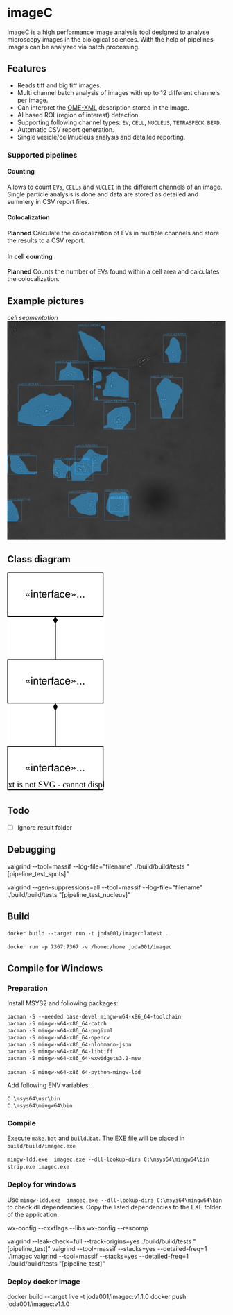 # imageC

ImageC is a high performance image analysis tool designed to analyse microscopy images in the biological sciences.
With the help of pipelines images can be analyzed via batch processing.

## Features

- Reads tiff and big tiff images.
- Multi channel batch analysis of images with up to 12 different channels per image.
- Can interpret the [OME-XML](https://docs.openmicroscopy.org/ome-model/5.6.3/ome-xml/) description stored in the image.
- AI based ROI (region of interest) detection.
- Supporting following channel types: `EV`, `CELL`, `NUCLEUS`, `TETRASPECK BEAD`.
- Automatic CSV report generation.
- Single vesicle/cell/nucleus analysis and detailed reporting.

### Supported pipelines

#### Counting

Allows to count `EVs`, `CELLs` and `NUCLEI` in the different channels of an image.
Single particle analysis is done and data are stored as detailed and summery in CSV report files.

#### Colocalization

**Planned**
Calculate the colocalization of EVs in multiple channels and store the results to a CSV report.

#### In cell counting

**Planned**
Counts the number of EVs found within a cell area and calculates the colocalization.

## Example pictures

*cell segmentation*
![doc/cell_segmentation.jpg](doc/cell_segmentation.jpg)


## Class diagram

![doc/class_diagram.drawio.svg](doc/class_diagram.drawio.svg)

## Todo

- [ ] Ignore result folder


## Debugging

 valgrind --tool=massif --log-file="filename" ./build/build/tests "[pipeline_test_spots]"

 valgrind --gen-suppressions=all --tool=massif --log-file="filename" ./build/build/tests "[pipeline_test_nucleus]"

## Build


`docker build --target run -t joda001/imagec:latest .`

`docker run -p 7367:7367 -v /home:/home joda001/imagec`


## Compile for Windows

### Preparation

Install MSYS2 and following packages:

```
pacman -S --needed base-devel mingw-w64-x86_64-toolchain
pacman -S mingw-w64-x86_64-catch
pacman -S mingw-w64-x86_64-pugixml
pacman -S mingw-w64-x86_64-opencv
pacman -S mingw-w64-x86_64-nlohmann-json
pacman -S mingw-w64-x86_64-libtiff
pacman -S mingw-w64-x86_64-wxwidgets3.2-msw

pacman -S mingw-w64-x86_64-python-mingw-ldd
```

Add following ENV variables:

```
C:\msys64\usr\bin
C:\msys64\mingw64\bin
```

### Compile

Execute `make.bat` and `build.bat`.
The EXE file will be placed in `build/build/imagec.exe`

`
mingw-ldd.exe  imagec.exe --dll-lookup-dirs C:\msys64\mingw64\bin
strip.exe imagec.exe
`

### Deploy for windows

Use `mingw-ldd.exe  imagec.exe --dll-lookup-dirs C:\msys64\mingw64\bin` to check dll dependencies.
Copy the listed dependencies to the EXE folder of the application.


wx-config --cxxflags --libs
wx-config --rescomp

valgrind --leak-check=full --track-origins=yes ./build/build/tests "[pipeline_test]"
valgrind --tool=massif --stacks=yes --detailed-freq=1 ./imagec
valgrind --tool=massif --stacks=yes --detailed-freq=1 ./build/build/tests "[pipeline_test]"


### Deploy docker image

docker build --target live -t joda001/imagec:v1.1.0
docker push  joda001/imagec:v1.1.0
